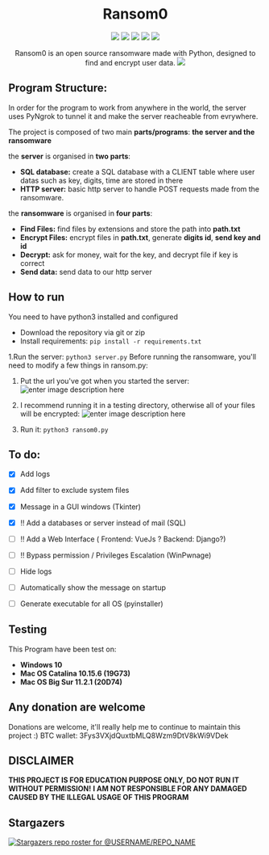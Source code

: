 
<h1 align='center'>Ransom0</h1>

<p align="center">
 <img src='https://api.travis-ci.com/hugolb0/ransom0.svg?branch=master'>
 <img src='https://img.shields.io/badge/Windows%2C%20Mac%20%26%20Linux-compatible-brightgreen'>
 <img src='https://img.shields.io/github/release-date/HugoLB0/Ransom0'>
 <img src='https://img.shields.io/github/commit-activity/m/HugoLB0/Ransom0'>
 <img src='https://img.shields.io/github/last-commit/HugoLB0/Ransom0'>
</p>
 
 
<p align="center">
  Ransom0 is an open source ransomware made with Python, designed to find and encrypt user data. 
  <img src="https://hugolb0.000webhostapp.com/ransom0_main.png">
</p>





## Program Structure:
In order for the program to work from anywhere in the world, the server uses PyNgrok to tunnel it and make the server reacheable from evrywhere.

The project is composed of two main **parts/programs**: **the server and the ransomware**

the **server** is organised in **two parts**:
- **SQL database:** create a SQL database with a CLIENT table where user datas such as key, digits, time are stored in there
- **HTTP server:** basic http server to handle POST requests made from the ransomware.

the **ransomware** is organised  in **four parts**:
 - **Find Files:** find files by extensions and store the path into **path.txt**
 - **Encrypt Files:** encrypt files in **path.txt**, generate **digits id**, **send key and id**
 - **Decrypt:** ask for money, wait for the key, and decrypt file if key is correct
-  **Send data:** send data to our http server

## How to run
You need to have python3 installed and configured

 - Download the repository via git or zip
 - Install requirements: `pip install -r requirements.txt`

1.Run the server: `python3 server.py`
Before running the ransomware, you'll need to modify a few things in ransom.py:

 1. Put the url you've got when you started the server: ![enter image description here](https://hugolb0.000webhostapp.com/ransom0_url.png)

 

 2. I recommend running it in a testing directory, otherwise all of your files will be encrypted: ![enter image description here](https://hugolb0.000webhostapp.com/ransom0_directory.png)

2. Run it: `python3 ransom0.py`

## To do:
 - [x] Add logs
 - [x] Add filter to exclude system files
 - [x] Message in a GUI windows (Tkinter)
 - [x] !! Add a databases or server instead of mail (SQL) 
 - [ ] !! Add a Web Interface ( Frontend: VueJs ? Backend: Django?) 
 - [ ] !! Bypass permission / Privileges Escalation (WinPwnage)
 - [ ] Hide logs
 - [ ] Automatically  show the message on startup
 - [ ] Generate executable for all OS (pyinstaller)


## Testing
This Program have been test on:

 - **Windows 10**
 - **Mac OS Catalina 10.15.6 (19G73)**
 - **Mac OS Big Sur 11.2.1 (20D74)**

## Any donation are welcome
Donations are welcome, it'll really help me to continue to maintain this project :)
BTC wallet: 3Fys3VXjdQuxtbMLQ8Wzm9DtV8kWi9VDek

## DISCLAIMER 
**THIS PROJECT IS FOR EDUCATION PURPOSE ONLY, DO NOT RUN IT WITHOUT PERMISSION!**
**I AM NOT RESPONSIBLE FOR ANY DAMAGED CAUSED BY THE ILLEGAL USAGE OF THIS PROGRAM**

## Stargazers
 [![Stargazers repo roster for @USERNAME/REPO_NAME](https://reporoster.com/stars/HugoLB0/Ransom0)](https://github.com/HugoLB0/Ransom0/stargazers)
